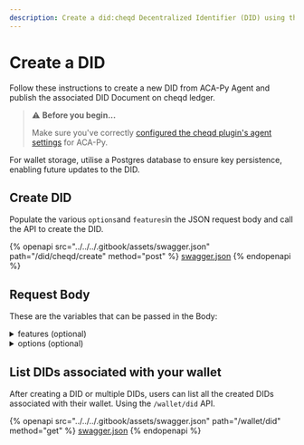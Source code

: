 ```yaml
---
description: Create a did:cheqd Decentralized Identifier (DID) using the ACA-Py Agent.
---
```


# Create a DID

Follow these instructions to create a new DID from ACA-Py Agent and publish the associated DID Document on cheqd ledger.

> ⚠️ **Before you begin...**
>
> Make sure you've correctly [configured the cheqd plugin's agent settings](../setup-aca-py-agent.md) for ACA-Py.

For wallet storage, utilise a Postgres database to ensure key persistence, enabling future updates to the DID.

## Create DID

Populate the various `options`and `features`in the JSON request body and call the API to create the DID.&#x20;

{% openapi src="../../../.gitbook/assets/swagger.json" path="/did/cheqd/create" method="post" %}
[swagger.json](../../../.gitbook/assets/swagger.json)
{% endopenapi %}

## Request Body

These are the variables that can be passed in the Body:

<details>

<summary>features (optional)</summary>

Optional Object with Key-Value format for additional features of the new DID. This is for future use.

</details>

<details>

<summary>options (optional)</summary>

Optional Object with Key-Value format for additional configuration options, recommendations below:

"network": testnet or mainnet

"key\_type": "ed25519" or "bls12381g2"

</details>

## List DIDs associated with your wallet <a href="#list-dids-associated-with-your-account" id="list-dids-associated-with-your-account"></a>

After creating a DID or multiple DIDs, users can list all the created DIDs associated with their wallet. Using the `/wallet/did` API.

{% openapi src="../../../.gitbook/assets/swagger.json" path="/wallet/did" method="get" %}
[swagger.json](../../../.gitbook/assets/swagger.json)
{% endopenapi %}





